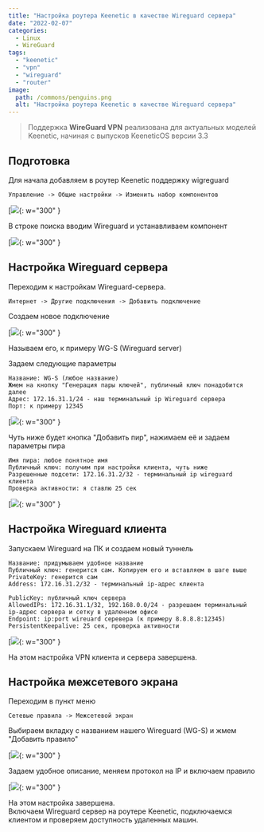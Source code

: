 ```yaml
---
title: "Настройка роутера Keenetic в качестве Wireguard сервера"
date: "2022-02-07"
categories: 
  - Linux
  - WireGuard
tags: 
  - "keenetic"
  - "vpn"
  - "wireguard"
  - "router"
image:
  path: /commons/penguins.png
  alt: "Настройка роутера Keenetic в качестве Wireguard сервера"
---
```


> Поддержка **WireGuard VPN** реализована для актуальных моделей Keenetic, начиная с выпусков KeeneticOS версии 3.3

## Подготовка

Для начала добавляем в роутер Keenetic поддержку wigreguard

```
Управление -> Общие настройки -> Изменить набор компонентов
```

[![](/assets/img/posts/2022/02/07/image.png){: w="300" }

В строке поиска вводим Wireguard и устанавливаем компонент

[![](/assets/img/posts/2022/02/07/image-1.png){: w="300" }

## Настройка Wireguard сервера

Переходим к настройкам Wireguard-сервера.

```
Интернет -> Другие подключения -> Добавить подключение
```

Создаем новое подключение

[![](/assets/img/posts/2022/02/07/image-3.png){: w="300" }

Называем его, к примеру WG-S (Wireguard server)

Задаем следующие параметры

```
Название: WG-S (любое название)
Жмем на кнопку "Генерация пары ключей", публичный ключ понадобится далее
Адрес: 172.16.31.1/24 - наш терминальный ip Wireguard сервера
Порт: к примеру 12345
```

[![](/assets/img/posts/2022/02/07/image-4.png){: w="300" }

Чуть ниже будет кнопка "Добавить пир", нажимаем её и задаем параметры пира

```
Имя пира: любое понятное имя
Публичный ключ: получим при настройки клиента, чуть ниже
Разрешенные подсети: 172.16.31.2/32 - терминальный ip wireguard клиента
Проверка активности: я ставлю 25 сек
```

[![](/assets/img/posts/2022/02/07/image-5.png){: w="300" }

## Настройка Wireguard клиента

Запускаем Wireguard на ПК и создаем новый туннель

```
Название: придумываем удобное название
Публичный ключ: генерится сам. Копируем его и вставляем в шаге выше
PrivateKey: генерится сам
Address: 172.16.31.2/32 - терминальный ip-адрес клиента

PublicKey: публичный ключ сервера
AllowedIPs: 172.16.31.1/32, 192.168.0.0/24 - разрешаем терминальный ip-адрес сервера и сетку в удаленном офисе
Endpoint: ip:port wireuard серевера (к примеру 8.8.8.8:12345)
PersistentKeepalive: 25 сек, проверка активности
```

[![](/assets/img/posts/2022/02/07/image-7.png){: w="300" }

На этом настройка VPN клиента и сервера завершена.

## Настройка межсетевого экрана

Переходим в пункт меню

```
Сетевые правила -> Межсетевой экран
```

Выбираем вкладку с названием нашего Wireguard (WG-S) и жмем "Добавить правило"

[![](/assets/img/posts/2022/02/07/image-8.png){: w="300" }

Задаем удобное описание, меняем протокол на IP и включаем правило

[![](/assets/img/posts/2022/02/07/image-9.png){: w="300" }

На этом настройка завершена.  
Включаем Wireguard сервер на роутере Keenetic, подключаемся клиентом и проверяем доступность удаленных машин.
